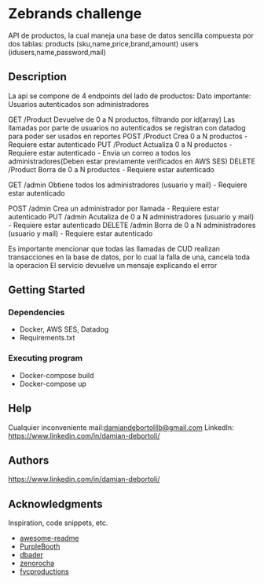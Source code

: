 # Zebrands challenge

API de productos, la cual maneja una base de datos sencilla compuesta por dos tablas:
products (sku,name,price,brand,amount)
users (idusers,name,password,mail)


## Description

La api se compone de 4 endpoints del lado de productos:
Dato importante: Usuarios autenticados son administradores

GET /Product
Devuelve de 0 a N productos, filtrando por id(array)
Las llamadas por parte de usuarios no autenticados se registran con datadog para poder ser usados en reportes
POST /Product
Crea 0 a N productos - Requiere estar autenticado
PUT /Product 
Actualiza 0 a N productos - Requiere estar autenticado - Envia un correo a todos los administradores(Deben estar previamente verificados en AWS SES)
DELETE /Product
Borra de 0 a N productos - Requiere estar autenticado

GET /admin
Obtiene todos los administradores (usuario y mail) - Requiere estar autenticado

POST /admin
Crea un administrador por llamada - Requiere estar autenticado
PUT /admin
Acutaliza de 0 a N administradores (usuario y mail) - Requiere estar autenticado
DELETE /admin
Borra de 0 a N administradores (usuario y mail) - Requiere estar autenticado

Es importante mencionar que todas las llamadas de CUD realizan transacciones en la base de datos, por lo cual la falla de una, cancela toda la operacion
El servicio devuelve un mensaje explicando el error

## Getting Started

### Dependencies

* Docker, AWS SES, Datadog
* Requirements.txt

### Executing program

* Docker-compose build 
* Docker-compose up

## Help

Cualquier inconveniente
mail:damiandebortolilb@gmail.com
LinkedIn: https://www.linkedin.com/in/damian-debortoli/
## Authors

https://www.linkedin.com/in/damian-debortoli/


## Acknowledgments

Inspiration, code snippets, etc.
* [awesome-readme](https://github.com/matiassingers/awesome-readme)
* [PurpleBooth](https://gist.github.com/PurpleBooth/109311bb0361f32d87a2)
* [dbader](https://github.com/dbader/readme-template)
* [zenorocha](https://gist.github.com/zenorocha/4526327)
* [fvcproductions](https://gist.github.com/fvcproductions/1bfc2d4aecb01a834b46)
